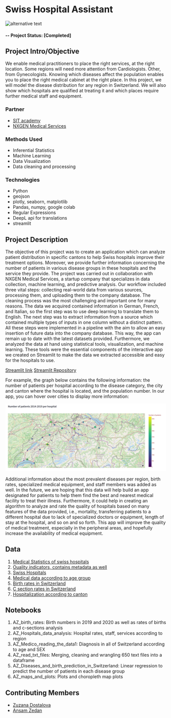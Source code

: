 # Swiss Hospital Assistant



![alternative text](https://encrypted-tbn0.gstatic.com/images?q=tbn:ANd9GcRnzH-O7qsG29l9Gv7t6i26QRsf2mvvIqB40A&usqp=CAU)


#### -- Project Status: [Completed]

## Project Intro/Objective
We enable medical practitioners to place the right services, at the right location. Some regions will need more attention from Cardiologists. Other, from Gynecologists. Knowing which diseases affect the population enables you to place the right medical cabinet at the right place. In this project, we will model the disease distribution for any region in Switzerland. We will also show which hospitals are qualified at treating it and which places require further medical staff and equipment.

### Partner
* [SIT academy](https://sit.academy/)
* [NXGEN Medical Services](https://nms.health/)

### Methods Used
* Inferential Statistics
* Machine Learning
* Data Visualization
* Data cleaning and processing

### Technologies
* Python
* geojson
* plotly, seaborn, matplotlib
* Pandas, numpy, google colab
* Regular Expressions
* DeepL api for translations
* streamlit

## Project Description 

The objective of this project was to create an application which can analyze patient distribution in specific cantons to help Swiss hospitals improve their treatment options. Moreover, we provide further information concerning the number of patients in various disease groups in these hospitals and the service they provide.
The project was carried out in collaboration with NXGEN Medical Services, a startup company that specializes in data collection, machine learning, and predictive analysis. 
Our workflow included three vital steps: collecting real-world data from various sources, processing them, and uploading them to the company database. The cleaning process was the most challenging and important one for many reasons. The data we acquired contained information in German, French, and Italian, so the first step was to use deep learning to translate them to English. The next step was to extract information from a source which contained multiple types of inputs in one column without a distinct pattern. All these steps were implemented in a pipeline with the aim to allow an easy insertion of future data into the company database. This way, the app can remain up to date with the latest datasets provided. Furthermore, we analyzed the data at hand using statistical tools, visualization, and machine learning. These tools were the essential components of the interactive app we created on Streamlit to make the data we extracted accessible and easy for the hospitals to use.

[Streamlit link](https://share.streamlit.io/ansamz/hospitals-and-diseases-in-switzerland/main/notebooks/AZ-streamlit.py)
[Streamlit Repository](https://github.com/ansamz/Streamlit-app-hospitals-and-diseases)

For example, the graph below contains the following information: the number of patients per hospital according to the disease category, the city and canton where the hospital is located, and the population number. In our app, you can hover over cities to display more information:

![alternative text](/screenshot/Screenshot_20220503_102849.png)

Additional information about the most prevalent diseases per region, birth rates, specialized medical equipment, and staff members was added as well.
In the future, we are hoping that this data will help build an app designated for patients to help them find the best and nearest medical facility to treat their illness. Furthermore, it could help in creating an algorithm to analyze and rate the quality of hospitals based on many features of the data provided, i.e., mortality, transferring patients to a different hospital due to lack of specialized doctors or equipment, length of stay at the hospital, and so on and so forth. 
This app will improve the quality of medical treatment, especially in the peripheral areas, and hopefully increase the availability of medical equipment.


## Data

1. [Medical Statistics of swiss hospitals](https://www.bfs.admin.ch/bfs/de/home/statistiken/kataloge-datenbanken/tabellen.assetdetail.20044205.html)
2. [Ouality indicators, contains metadata as well](https://www.bag.admin.ch/bag/de/home/zahlen-und-statistiken/zahlen-fakten-zu-spitaelern/qualitaetsindikatoren-der-schweizer-akutspitaeler/qualitaetsindikatoren-dokumentation.html)
3. [Swiss Hospitals](https://www.bag.admin.ch/bag/de/home/zahlen-und-statistiken/zahlen-fakten-zu-spitaelern/kennzahlen-der-schweizer-spitaeler.html)
4. [Medical data according to age group](https://www.bfs.admin.ch/bfs/de/home/statistiken/kataloge-datenbanken/tabellen.assetdetail.20044114.html)
5. [Birth rates in Switzerland](https://www.bfs.admin.ch/bfs/de/home/statistiken/kataloge-datenbanken/tabellen.assetdetail.21826833.html)
6. [C section rates in Switzerland](https://www.bfs.admin.ch/bfs/de/home/statistiken/kataloge-datenbanken/tabellen.assetdetail.20044115.html)
7. [Hospitalization according to canton](https://www.bfs.admin.ch/bfs/de/home/statistiken/kataloge-datenbanken/tabellen.assetdetail.20044061.html)


## Notebooks

1. AZ_birth_rates: Birth numbers in 2019 and 2020 as well as rates of births and c-sections analysis 
2. AZ_Hospitals_data_analysis: Hospital rates, staff, services according to region
3. AZ_Medico_reading_the_data1: Diagnosis in all of Switzerland according to age and SEX
4. AZ_read_txt_files: Merging, cleaning and wrangling 650 text files into a dataframe
5. AZ_Diseases_and_birth_prediction_in_Switzerland: Linear regression to predict the number of patients in each disease group
6. AZ_maps_and_plots: Plots and choropleth map plots


## Contributing Members

 - [Zuzana Dostalova](https://github.com/zuzanadostalova)
 - [Ansam Zedan](https://github.com/ansamz)
